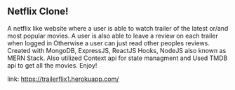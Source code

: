 ## Netflix Clone!
A netflix like website where a user is able to watch trailer of the latest or/and most popular movies.
A user is also able to leave a review on each trailer when logged in Otherwise a user can just read other peoples reviews.
Created with MongoDB, ExpressJS, ReactJS Hooks, NodeJS also known as MERN Stack. Also utilized Context api for state managment and Used TMDB api to get all the movies. 
Enjoy!

link: https://trailerflix1.herokuapp.com/
 
